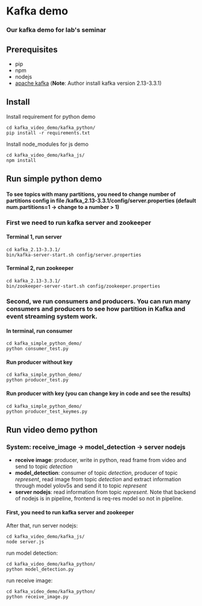 # Kafka demo
### Our kafka demo for lab's seminar
## Prerequisites
* pip
* npm
* nodejs
* [apache kafka](https://kafka.apache.org/quickstart)
 (**Note**: Author install kafka version 2.13-3.3.1)
## Install
Install requirement for python demo
```
cd kafka_video_demo/kafka_python/
pip install -r requirements.txt
```
Install node_modules for js demo
```
cd kafka_video_demo/kafka_js/
npm install
```
## Run simple python demo
#### To see topics with many partitions, you need to change number of partitions config in file **/kafka_2.13-3.3.1/config/server.properties** (default num.partitions=1 -> change to a number > 1)
### First we need to run kafka server and zookeeper
#### Terminal 1, run server
```
cd kafka_2.13-3.3.1/
bin/kafka-server-start.sh config/server.properties
```
#### Terminal 2, run zookeeper
```
cd kafka_2.13-3.3.1/
bin/zookeeper-server-start.sh config/zookeeper.properties
```
### Second, we run consumers and producers. You can run many consumers and producers to see how partition in Kafka and event streaming system work.
#### In terminal, run consumer
```
cd kafka_simple_python_demo/
python consumer_test.py
```
#### Run producer without key
```
cd kafka_simple_python_demo/
python producer_test.py
```
#### Run producer with key (you can change key in code and see the results)
```
cd kafka_simple_python_demo/
python producer_test_keymes.py 
``` 
## Run video demo python
### System: receive_image -> model_detection -> server nodejs
*  **receive image**: producer, write in python, read frame from video and send to topic *detection*
* **model_detection**: consumer of topic *detection*, producer of topic *represent*, read image from topic *detection* and extract information through model yolov5s and send it to topic *represent*
* **server nodejs**: read information from topic *represent*. Note that backend of nodejs is in pipeline, frontend is req-res model so not in pipeline.
####  First, you need to run kafka server and zookeeper
After that, run server nodejs:
```
cd kafka_video_demo/kafka_js/
node server.js
```
run model detection:
```
cd kafka_video_demo/kafka_python/
python model_detection.py
```
run receive image:
```
cd kafka_video_demo/kafka_python/
python receive_image.py
```
